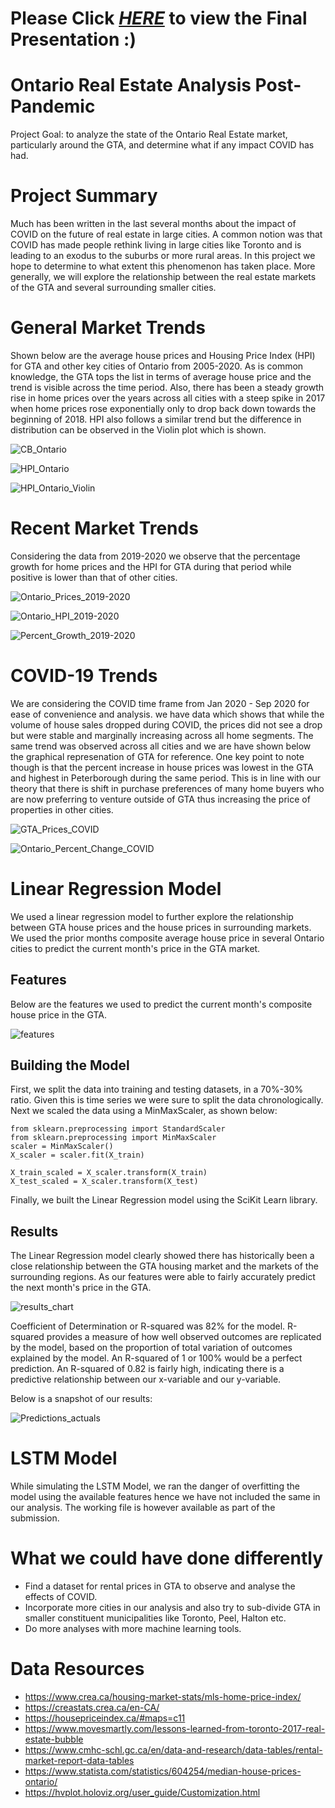 
# Please Click ***[HERE](https://prezi.com/view/mg27FQkQ4VXZ3KDAmdRE/)*** to view the Final Presentation :)



# Ontario Real Estate Analysis Post-Pandemic

Project Goal: to analyze the state of the Ontario Real Estate market, particularly around the GTA, and determine what if any impact COVID has had.

# Project Summary

Much has been written in the last several months about the impact of COVID on the future of real estate in large cities. A common notion was that COVID has made people rethink living in large cities like Toronto and is leading to an exodus to the suburbs or more rural areas. In this project we hope to determine to what extent this phenomenon has taken place. More generally, we will explore the relationship between the real estate markets of the GTA and several surrounding smaller cities.

# General Market Trends

Shown below are the average house prices and Housing Price Index (HPI) for GTA and other key cities of Ontario from 2005-2020. As is common knowledge, the GTA tops the list in terms of average house price and the trend is visible across the time period. Also, there has been a steady growth rise in home prices over the years across all cities with a steep spike in 2017 when home prices rose exponentially only to drop back down towards the beginning of 2018. HPI also follows a similar trend but the difference in distribution can be observed in the Violin plot which is shown.

![CB_Ontario](Image/CB_Ontario.png)

![HPI_Ontario](Image/HPI_Ontario.png)

![HPI_Ontario_Violin](Image/HPI_Ontario_Violin.png)

# Recent Market Trends

Considering the data from 2019-2020 we observe that the percentage growth for home prices and the HPI for GTA during that period while positive is lower than that of other cities.

![Ontario_Prices_2019-2020](Image/Ontario_Prices_2019-2020.png)

![Ontario_HPI_2019-2020](Image/Ontario_HPI_2019-2020.png)


![Percent_Growth_2019-2020](Image/Percent_Growth_2019-2020.png)

# COVID-19 Trends

We are considering the COVID time frame from Jan 2020 - Sep 2020 for ease of convenience and analysis.
we have data which shows that while the volume of house sales dropped during COVID, the prices did not see a drop but were stable and marginally increasing across all home segments. The same trend was observed across all cities and we are have shown below the graphical represenation of GTA for reference.
One key point to note though is that the percent increase in house prices was lowest in the GTA and highest in Peterborough during the same period. This is in line with our theory that there is shift in purchase preferences of many home buyers who are now preferring to venture outside of GTA thus increasing the price of properties in other cities.

![GTA_Prices_COVID](Image/GTA_Prices_COVID.png)

![Ontario_Percent_Change_COVID](Image/Ontario_Percent_Change_COVID.png)


# Linear Regression Model

We used a linear regression model to further explore the relationship between GTA house prices and the house prices in surrounding markets. We used the prior months composite average house price in several Ontario cities to predict the current month's price in the GTA market.

## Features

Below are the features we used to predict the current month's composite house price in the GTA.

![features](Image/features.PNG)

## Building the Model

First, we split the data into training and testing datasets, in a 70%-30% ratio. Given this is time series we were sure to split the data chronologically. Next we scaled the data using a MinMaxScaler, as shown below:

```
from sklearn.preprocessing import StandardScaler
from sklearn.preprocessing import MinMaxScaler
scaler = MinMaxScaler()
X_scaler = scaler.fit(X_train)

X_train_scaled = X_scaler.transform(X_train)
X_test_scaled = X_scaler.transform(X_test)
```

Finally, we built the Linear Regression model using the SciKit Learn library.

## Results

The Linear Regression model clearly showed there has historically been a close relationship between the GTA housing market and the markets of the surrounding regions. As our features were able to fairly accurately predict the next month's price in the GTA.

![results_chart](Image/model_results_chart.PNG)

Coefficient of Determination or R-squared was 82% for the model. R-squared provides a measure of how well observed outcomes are replicated by the model, based on the proportion of total variation of outcomes explained by the model. An R-squared of 1 or 100% would be a perfect prediction. An R-squared of 0.82 is fairly high, indicating there is a predictive relationship between our x-variable and our y-variable.

Below is a snapshot of our results:

![Predictions_actuals](Image/predictions_actuals.PNG)

# LSTM Model

While simulating the LSTM Model, we ran the danger of overfitting the model using the available features hence we have not included the same in our analysis. The working file is however available as part of the submission.

# What we could have done differently

* Find a dataset for rental prices in GTA to observe and analyse the effects of COVID.
* Incorporate more cities in our analysis and also try to sub-divide GTA in smaller constituent municipalities like Toronto, Peel, Halton etc.
* Do more analyses with more machine learning tools.

# Data Resources

* https://www.crea.ca/housing-market-stats/mls-home-price-index/
* https://creastats.crea.ca/en-CA/
* https://housepriceindex.ca/#maps=c11
* https://www.movesmartly.com/lessons-learned-from-toronto-2017-real-estate-bubble
* https://www.cmhc-schl.gc.ca/en/data-and-research/data-tables/rental-market-report-data-tables
* https://www.statista.com/statistics/604254/median-house-prices-ontario/
* https://hvplot.holoviz.org/user_guide/Customization.html
